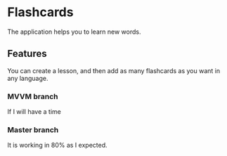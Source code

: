 # Flashcards
The application helps you to learn new words.

## Features
You can create a lesson, and then add as many flashcards as you want in any language.

### MVVM branch
If I will have a time

### Master branch
It is working in 80% as I expected.
